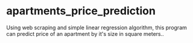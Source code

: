 # apartments_price_prediction
Using web scraping and simple linear regression algorithm, this program can predict price of an apartment by it's size in square meters..
